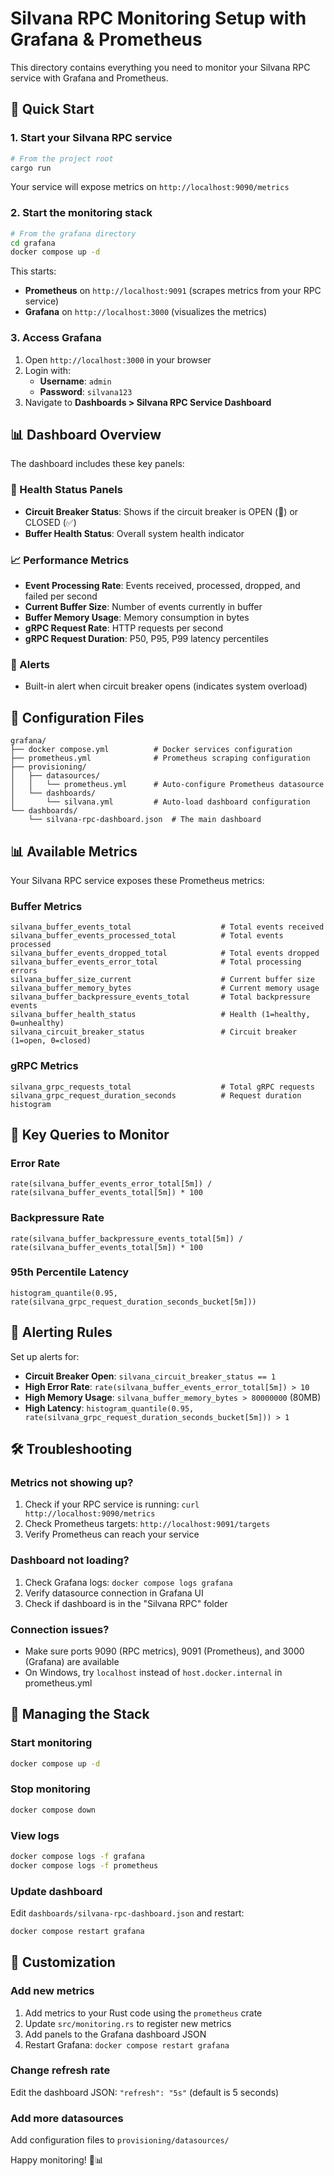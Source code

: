 # Silvana RPC Monitoring Setup with Grafana & Prometheus

This directory contains everything you need to monitor your Silvana RPC service with Grafana and Prometheus.

## 🚀 Quick Start

### 1. Start your Silvana RPC service

```bash
# From the project root
cargo run
```

Your service will expose metrics on `http://localhost:9090/metrics`

### 2. Start the monitoring stack

```bash
# From the grafana directory
cd grafana
docker compose up -d
```

This starts:

- **Prometheus** on `http://localhost:9091` (scrapes metrics from your RPC service)
- **Grafana** on `http://localhost:3000` (visualizes the metrics)

### 3. Access Grafana

1. Open `http://localhost:3000` in your browser
2. Login with:
   - **Username**: `admin`
   - **Password**: `silvana123`
3. Navigate to **Dashboards > Silvana RPC Service Dashboard**

## 📊 Dashboard Overview

The dashboard includes these key panels:

### 🔴 Health Status Panels

- **Circuit Breaker Status**: Shows if the circuit breaker is OPEN (🚨) or CLOSED (✅)
- **Buffer Health Status**: Overall system health indicator

### 📈 Performance Metrics

- **Event Processing Rate**: Events received, processed, dropped, and failed per second
- **Current Buffer Size**: Number of events currently in buffer
- **Buffer Memory Usage**: Memory consumption in bytes
- **gRPC Request Rate**: HTTP requests per second
- **gRPC Request Duration**: P50, P95, P99 latency percentiles

### 🚨 Alerts

- Built-in alert when circuit breaker opens (indicates system overload)

## 🔧 Configuration Files

```
grafana/
├── docker compose.yml          # Docker services configuration
├── prometheus.yml              # Prometheus scraping configuration
├── provisioning/
│   ├── datasources/
│   │   └── prometheus.yml      # Auto-configure Prometheus datasource
│   └── dashboards/
│       └── silvana.yml         # Auto-load dashboard configuration
└── dashboards/
    └── silvana-rpc-dashboard.json  # The main dashboard
```

## 📊 Available Metrics

Your Silvana RPC service exposes these Prometheus metrics:

### Buffer Metrics

```promql
silvana_buffer_events_total                    # Total events received
silvana_buffer_events_processed_total          # Total events processed
silvana_buffer_events_dropped_total            # Total events dropped
silvana_buffer_events_error_total              # Total processing errors
silvana_buffer_size_current                    # Current buffer size
silvana_buffer_memory_bytes                    # Current memory usage
silvana_buffer_backpressure_events_total       # Total backpressure events
silvana_buffer_health_status                   # Health (1=healthy, 0=unhealthy)
silvana_circuit_breaker_status                 # Circuit breaker (1=open, 0=closed)
```

### gRPC Metrics

```promql
silvana_grpc_requests_total                    # Total gRPC requests
silvana_grpc_request_duration_seconds          # Request duration histogram
```

## 🎯 Key Queries to Monitor

### Error Rate

```promql
rate(silvana_buffer_events_error_total[5m]) / rate(silvana_buffer_events_total[5m]) * 100
```

### Backpressure Rate

```promql
rate(silvana_buffer_backpressure_events_total[5m]) / rate(silvana_buffer_events_total[5m]) * 100
```

### 95th Percentile Latency

```promql
histogram_quantile(0.95, rate(silvana_grpc_request_duration_seconds_bucket[5m]))
```

## 🚨 Alerting Rules

Set up alerts for:

- **Circuit Breaker Open**: `silvana_circuit_breaker_status == 1`
- **High Error Rate**: `rate(silvana_buffer_events_error_total[5m]) > 10`
- **High Memory Usage**: `silvana_buffer_memory_bytes > 80000000` (80MB)
- **High Latency**: `histogram_quantile(0.95, rate(silvana_grpc_request_duration_seconds_bucket[5m])) > 1`

## 🛠️ Troubleshooting

### Metrics not showing up?

1. Check if your RPC service is running: `curl http://localhost:9090/metrics`
2. Check Prometheus targets: `http://localhost:9091/targets`
3. Verify Prometheus can reach your service

### Dashboard not loading?

1. Check Grafana logs: `docker compose logs grafana`
2. Verify datasource connection in Grafana UI
3. Check if dashboard is in the "Silvana RPC" folder

### Connection issues?

- Make sure ports 9090 (RPC metrics), 9091 (Prometheus), and 3000 (Grafana) are available
- On Windows, try `localhost` instead of `host.docker.internal` in prometheus.yml

## 🔄 Managing the Stack

### Start monitoring

```bash
docker compose up -d
```

### Stop monitoring

```bash
docker compose down
```

### View logs

```bash
docker compose logs -f grafana
docker compose logs -f prometheus
```

### Update dashboard

Edit `dashboards/silvana-rpc-dashboard.json` and restart:

```bash
docker compose restart grafana
```

## 🎨 Customization

### Add new metrics

1. Add metrics to your Rust code using the `prometheus` crate
2. Update `src/monitoring.rs` to register new metrics
3. Add panels to the Grafana dashboard JSON
4. Restart Grafana: `docker compose restart grafana`

### Change refresh rate

Edit the dashboard JSON: `"refresh": "5s"` (default is 5 seconds)

### Add more datasources

Add configuration files to `provisioning/datasources/`

Happy monitoring! 🚀📊
